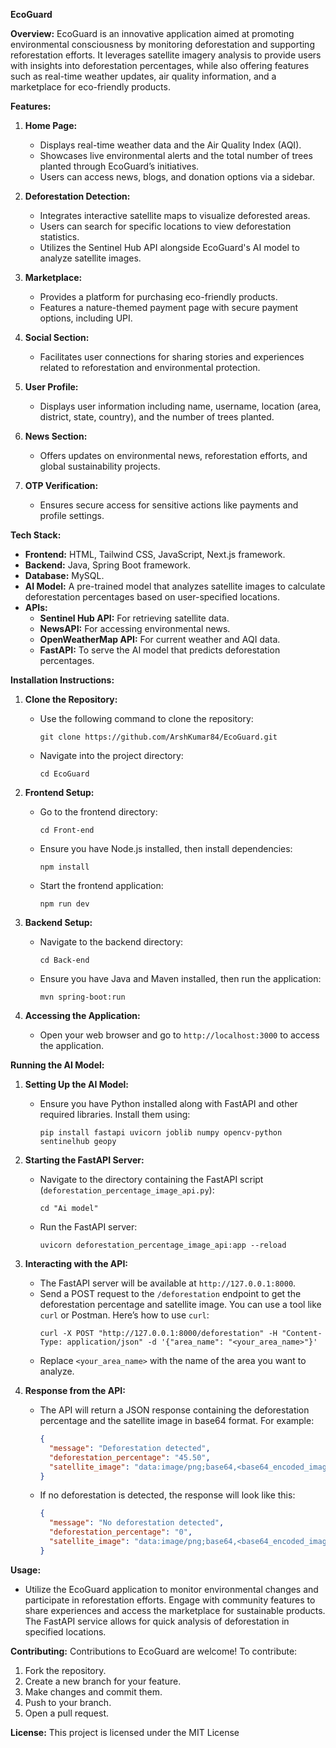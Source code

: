 **EcoGuard**

**Overview:**
EcoGuard is an innovative application aimed at promoting environmental consciousness by monitoring deforestation and supporting reforestation efforts. It leverages satellite imagery analysis to provide users with insights into deforestation percentages, while also offering features such as real-time weather updates, air quality information, and a marketplace for eco-friendly products.

**Features:**
1. **Home Page:** 
   - Displays real-time weather data and the Air Quality Index (AQI).
   - Showcases live environmental alerts and the total number of trees planted through EcoGuard’s initiatives.
   - Users can access news, blogs, and donation options via a sidebar.

2. **Deforestation Detection:** 
   - Integrates interactive satellite maps to visualize deforested areas.
   - Users can search for specific locations to view deforestation statistics.
   - Utilizes the Sentinel Hub API alongside EcoGuard's AI model to analyze satellite images.

3. **Marketplace:** 
   - Provides a platform for purchasing eco-friendly products.
   - Features a nature-themed payment page with secure payment options, including UPI.

4. **Social Section:** 
   - Facilitates user connections for sharing stories and experiences related to reforestation and environmental protection.

5. **User Profile:** 
   - Displays user information including name, username, location (area, district, state, country), and the number of trees planted.

6. **News Section:** 
   - Offers updates on environmental news, reforestation efforts, and global sustainability projects.

7. **OTP Verification:** 
   - Ensures secure access for sensitive actions like payments and profile settings.

**Tech Stack:**
- **Frontend:** HTML, Tailwind CSS, JavaScript, Next.js framework.
- **Backend:** Java, Spring Boot framework.
- **Database:** MySQL.
- **AI Model:** A pre-trained model that analyzes satellite images to calculate deforestation percentages based on user-specified locations.
- **APIs:** 
  - **Sentinel Hub API:** For retrieving satellite data.
  - **NewsAPI:** For accessing environmental news.
  - **OpenWeatherMap API:** For current weather and AQI data.
  - **FastAPI:** To serve the AI model that predicts deforestation percentages.

**Installation Instructions:**
1. **Clone the Repository:**
   - Use the following command to clone the repository:
     ```
     git clone https://github.com/ArshKumar84/EcoGuard.git
     ```
   - Navigate into the project directory:
     ```
     cd EcoGuard
     ```

2. **Frontend Setup:**
   - Go to the frontend directory:
     ```
     cd Front-end
     ```
   - Ensure you have Node.js installed, then install dependencies:
     ```
     npm install
     ```
   - Start the frontend application:
     ```
     npm run dev
     ```

3. **Backend Setup:**
   - Navigate to the backend directory:
     ```
     cd Back-end
     ```
   - Ensure you have Java and Maven installed, then run the application:
     ```
     mvn spring-boot:run
     ```

4. **Accessing the Application:**
   - Open your web browser and go to `http://localhost:3000` to access the application.

**Running the AI Model:**
1. **Setting Up the AI Model:**
   - Ensure you have Python installed along with FastAPI and other required libraries. Install them using:
     ```
     pip install fastapi uvicorn joblib numpy opencv-python sentinelhub geopy
     ```

2. **Starting the FastAPI Server:**
   - Navigate to the directory containing the FastAPI script (`deforestation_percentage_image_api.py`):
     ```
     cd "Ai model"
     ```
   - Run the FastAPI server:
     ```
     uvicorn deforestation_percentage_image_api:app --reload
     ```

3. **Interacting with the API:**
   - The FastAPI server will be available at `http://127.0.0.1:8000`.
   - Send a POST request to the `/deforestation` endpoint to get the deforestation percentage and satellite image. You can use a tool like `curl` or Postman. Here’s how to use `curl`:
     ```
     curl -X POST "http://127.0.0.1:8000/deforestation" -H "Content-Type: application/json" -d '{"area_name": "<your_area_name>"}'
     ```
   - Replace `<your_area_name>` with the name of the area you want to analyze.

4. **Response from the API:**
   - The API will return a JSON response containing the deforestation percentage and the satellite image in base64 format. For example:
     ```json
     {
       "message": "Deforestation detected",
       "deforestation_percentage": "45.50",
       "satellite_image": "data:image/png;base64,<base64_encoded_image>"
     }
     ```
   - If no deforestation is detected, the response will look like this:
     ```json
     {
       "message": "No deforestation detected",
       "deforestation_percentage": "0",
       "satellite_image": "data:image/png;base64,<base64_encoded_image>"
     }
     ```

**Usage:**
- Utilize the EcoGuard application to monitor environmental changes and participate in reforestation efforts. Engage with community features to share experiences and access the marketplace for sustainable products. The FastAPI service allows for quick analysis of deforestation in specified locations.

**Contributing:**
Contributions to EcoGuard are welcome! To contribute:
1. Fork the repository.
2. Create a new branch for your feature.
3. Make changes and commit them.
4. Push to your branch.
5. Open a pull request.

**License:**
This project is licensed under the MIT License

